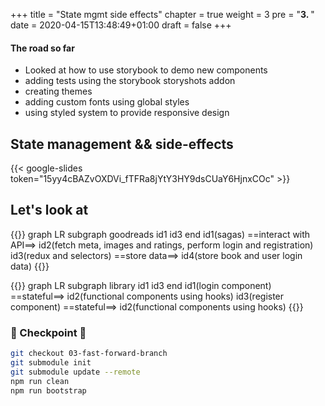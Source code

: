 +++
title = "State mgmt side effects"
chapter = true
weight = 3
pre = "<b>3. </b>"
date = 2020-04-15T13:48:49+01:00
draft = false
+++

#### The road so far

- Looked at how to use storybook to demo new components
- adding tests using the storybook storyshots addon
- creating themes
- adding custom fonts using global styles
- using styled system to provide responsive design

## State management && side-effects

{{< google-slides token="15yy4cBAZvOXDVi_fTFRa8jYtY3HY9dsCUaY6HjnxCOc" >}}

## Let's look at

{{<mermaid>}}
graph LR
subgraph goodreads
id1
id3
end
id1(sagas) ==interact with API==> id2(fetch meta, images and ratings, perform login and registration)
id3(redux and selectors) ==store data==> id4(store book and user login data)
{{</mermaid>}}

{{<mermaid>}}
graph LR
subgraph library
id1
id3
end
id1(login component) ==stateful==> id2(functional components using hooks)
id3(register component) ==stateful==> id2(functional components using hooks)
{{</mermaid>}}

### 🏁 Checkpoint 🏁

```bash
git checkout 03-fast-forward-branch
git submodule init
git submodule update --remote
npm run clean
npm run bootstrap
```
